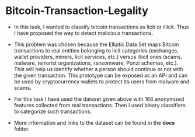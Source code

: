 # Bitcoin-Transaction-Legality

* In this task, I wanted to classify bitcoin transactions as licit or illicit. Thus I have proposed the
way to detect malicious transactions.

* This problem was chosen because the Elliptic Data Set maps Bitcoin transactions to real entities
belonging to licit categories (exchanges, wallet providers, miners, licit services, etc.) versus illicit
ones (scams, malware, terrorist organizations, ransomware, Ponzi schemes, etc.). This will help
us identify whether a person should continue or not with the given transaction. This prototype
can be exposed as an API and can be used by cryptocurrency wallets to protect its users from
malware and scams.

* For this task I have used the dataset given above with 166 anonymized features collected from
real transactions. Then I used binary classifiers to categorize such transactions.

* More information and links to the dataset can be found in the **docs** folder.
